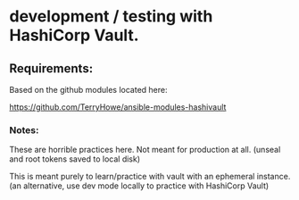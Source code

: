 # development / testing with HashiCorp Vault.

## Requirements:

Based on the github modules located here:

https://github.com/TerryHowe/ansible-modules-hashivault

### Notes:

These are horrible practices here.  Not meant for production at all.  (unseal and root tokens saved to local disk)

This is meant purely to learn/practice with vault with an ephemeral instance.  (an alternative, use dev mode locally to practice with HashiCorp Vault)
